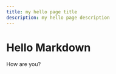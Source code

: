 ```yaml
---
title: my hello page title
description: my hello page description
---
```


# Hello Markdown

How are you?
